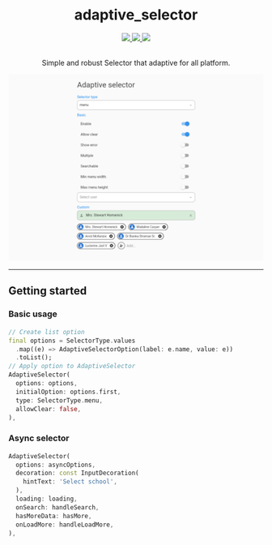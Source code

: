 <div align="center">
  <h1>adaptive_selector</h1>
  <div>
    <a title="pub.dev" href="https://pub.dartlang.org/packages/fluent_ui" >
      <img src="https://img.shields.io/pub/v/fluent_ui.svg?style=flat-square&include_prereleases&color=dc143c" />
    </a>
    <a title="GitHub License" href="https://github.com/lvxduck/adaptive_selector/blob/master/LICENSE">
      <img src="https://img.shields.io/badge/License-MIT-yellow.svg" />
    </a>
    <a title="Made with Fluent Design" href="https://lvxduck.github.io/adaptive_selector">
      <img src="https://img.shields.io/badge/-web demo-green">
    </a>
  </div>
  <br/>
  <p>
      Simple and robust Selector that adaptive for all platform.
  </p>
</div>

<div align="center">
  <a href="https://lvxduck.github.io/adaptive_selector">
    <img src="https://raw.githubusercontent.com/lvxduck/adaptive_selector/master/demo/example-showcase.png" />
  </a>
</div>

---


## Getting started

### Basic usage
```dart
// Create list option
final options = SelectorType.values
  .map((e) => AdaptiveSelectorOption(label: e.name, value: e))
  .toList();
// Apply option to AdaptiveSelector
AdaptiveSelector(
  options: options,
  initialOption: options.first,
  type: SelectorType.menu,
  allowClear: false,
),
```

### Async selector
```dart
AdaptiveSelector(
  options: asyncOptions,
  decoration: const InputDecoration(
    hintText: 'Select school',
  ),
  loading: loading,
  onSearch: handleSearch,
  hasMoreData: hasMore,
  onLoadMore: handleLoadMore,
),
```
